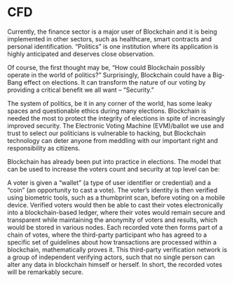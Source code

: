 # CFD

Currently, the finance sector is a major user of Blockchain and it is being implemented in other sectors, such as healthcare, smart contracts and personal identification. “Politics” is one institution where its application is highly anticipated and deserves close observation.

Of course, the first thought may be, “How could Blockchain possibly operate in the world of politics?” Surprisingly, Blockchain could have a Big-Bang effect on elections. It can transform the nature of our voting by providing a critical benefit we all want – “Security.”

The system of politics, be it in any corner of the world, has some leaky spaces and questionable ethics during many elections. Blockchain is needed the most to protect the integrity of elections in spite of increasingly improved security. The Electronic Voting Machine (EVM)/ballot we use and trust to select our politicians is vulnerable to hacking, but Blockchain technology can deter anyone from meddling with our important right and responsibility as citizens.

Blockchain has already been put into practice in elections. The model that can be used to increase the voters count and security at top level can be:

A voter is given a “wallet” (a type of user identifier or credential) and a “coin” (an opportunity to cast a vote). The voter’s identity is then verified using biometric tools, such as a thumbprint scan, before voting on a mobile device. Verified voters would then be able to cast their votes electronically into a blockchain-based ledger, where their votes would remain secure and transparent while maintaining the anonymity of voters and results, which would be stored in various nodes. Each recorded vote then forms part of a chain of votes, where the third-party participant who has agreed to a specific set of guidelines about how transactions are processed within a blockchain, mathematically proves it. This third-party verification network is a group of independent verifying actors, such that no single person can alter any data in blockchain himself or herself. In short, the recorded votes will be remarkably secure.
